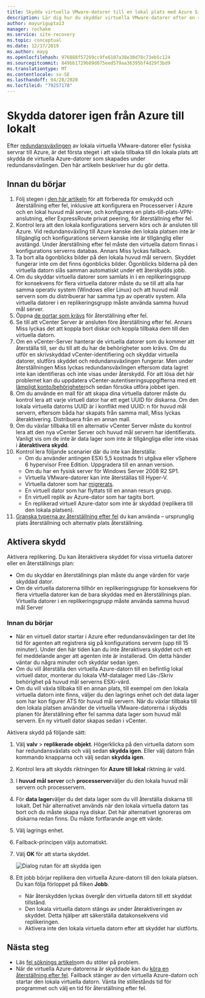 ```yaml
---
title: Skydda virtuella VMware-datorer till en lokal plats med Azure Site Recovery
description: Lär dig hur du skyddar virtuella VMware-datorer efter en redundansväxling till Azure med Azure Site Recovery.
author: mayurigupta13
manager: rochakm
ms.service: site-recovery
ms.topic: conceptual
ms.date: 12/17/2019
ms.author: mayg
ms.openlocfilehash: 976888f57269cc9fe6107a38e30d78c73eb5c124
ms.sourcegitcommit: 849bb1729b89d075eed579aa36395bf4d29f3bd9
ms.translationtype: MT
ms.contentlocale: sv-SE
ms.lasthandoff: 04/28/2020
ms.locfileid: "79257178"
---
```

# <a name="reprotect-from-azure-to-on-premises"></a>Skydda datorer igen från Azure till lokalt

Efter [redundansväxlingen](site-recovery-failover.md) av lokala virtuella VMware-datorer eller fysiska servrar till Azure, är det första steget i att växla tillbaka till din lokala plats att skydda de virtuella Azure-datorer som skapades under redundansväxlingen. Den här artikeln beskriver hur du gör detta. 

## <a name="before-you-begin"></a>Innan du börjar

1. Följ stegen i [den här artikeln](vmware-azure-prepare-failback.md) för att förbereda för omskydd och återställning efter fel, inklusive att konfigurera en Processerver i Azure och en lokal huvud mål server, och konfigurera en plats-till-plats-VPN-anslutning, eller ExpressRoute privat peering, för återställning efter fel.
2. Kontrol lera att den lokala konfigurations servern körs och är ansluten till Azure. Vid redundansväxling till Azure kanske den lokala platsen inte är tillgänglig och konfigurations servern kanske inte är tillgänglig eller avstängd. Under återställning efter fel måste den virtuella datorn finnas i konfigurations serverns databas. Annars Miss lyckas failback.
3. Ta bort alla ögonblicks bilder på den lokala huvud mål servern. Skyddet fungerar inte om det finns ögonblicks bilder.  Ögonblicks bilderna på den virtuella datorn slås samman automatiskt under ett återskydds jobb.
4. Om du skyddar virtuella datorer som samlats in i en replikeringsgrupp för konsekvens för flera virtuella datorer måste du se till att alla har samma operativ system (Windows eller Linux) och att huvud mål servern som du distribuerar har samma typ av operativ system. Alla virtuella datorer i en replikeringsgrupp måste använda samma huvud mål server.
5. Öppna [de portar som krävs](vmware-azure-prepare-failback.md#ports-for-reprotectionfailback) för återställning efter fel.
6. Se till att vCenter Server är ansluten före återställning efter fel. Annars Miss lyckas det att koppla bort diskar och koppla tillbaka dem till den virtuella datorn.
7. Om en vCenter-Server hanterar de virtuella datorer som du kommer att återställa till, ser du till att du har de behörigheter som krävs. Om du utför en skrivskyddad vCenter-identifiering och skyddar virtuella datorer, slutförs skyddet och redundansväxlingen fungerar. Men under återställningen Miss lyckas redundansväxlingen eftersom data lagret inte kan identifieras och inte visas under återskydd. För att lösa det här problemet kan du uppdatera vCenter-autentiseringsuppgifterna med ett [lämpligt konto/behörigheter](vmware-azure-tutorial-prepare-on-premises.md#prepare-an-account-for-automatic-discovery)och sedan försöka utföra jobbet igen. 
8. Om du använde en mall för att skapa dina virtuella datorer måste du kontrol lera att varje virtuell dator har ett eget UUID för diskarna. Om den lokala virtuella datorns UUID är i konflikt med UUID: n för huvud mål servern, eftersom båda har skapats från samma mall, Miss lyckas återaktivering. Distribuera från en annan mall.
9. Om du växlar tillbaka till en alternativ vCenter Server måste du kontrol lera att den nya vCenter Server och huvud mål servern har identifierats. Vanligt vis om de inte är data lager som inte är tillgängliga eller inte visas i **återaktivera skydd**.
10. Kontrol lera följande scenarier där du inte kan återställa:
    - Om du använder antingen ESXi 5,5 kostnads fri utgåva eller vSphere 6 hypervisor Free Edition. Uppgradera till en annan version.
    - Om du har en fysisk server för Windows Server 2008 R2 SP1.
    - Virtuella VMware-datorer kan inte återställas till Hyper-V.
    - Virtuella datorer som har [migrerats](migrate-overview.md#what-do-we-mean-by-migration).
    - En virtuell dator som har flyttats till en annan resurs grupp.
    - En virtuell replik av Azure-dator som har tagits bort.
    - En replikerad virtuell Azure-dator som inte är skyddad (replikera till den lokala platsen).
10. [Granska typerna av återställning efter fel](concepts-types-of-failback.md) du kan använda – ursprunglig plats återställning och alternativ plats återställning.


## <a name="enable-reprotection"></a>Aktivera skydd

Aktivera replikering. Du kan återaktivera skyddet för vissa virtuella datorer eller en återställnings plan:

- Om du skyddar en återställnings plan måste du ange värden för varje skyddad dator.
- Om de virtuella datorerna tillhör en replikeringsgrupp för konsekvens för flera virtuella datorer kan de bara skyddas med en återställnings plan. Virtuella datorer i en replikeringsgrupp måste använda samma huvud mål Server

### <a name="before-you-start"></a>Innan du börjar

- När en virtuell dator startar i Azure efter redundansväxlingen tar det lite tid för agenten att registrera sig på konfigurations servern (upp till 15 minuter). Under den här tiden kan du inte återaktivera skyddet och ett fel meddelande anger att agenten inte är installerad. Om detta händer väntar du några minuter och skyddar sedan igen.
- Om du vill återställa den virtuella Azure-datorn till en befintlig lokal virtuell dator, monterar du lokala VM-datalager med Läs-/Skriv behörighet på huvud mål serverns ESXi-värd.
- Om du vill växla tillbaka till en annan plats, till exempel om den lokala virtuella datorn inte finns, väljer du den lagrings enhet och det data lager som har kon figurer ATS för huvud mål servern. När du växlar tillbaka till den lokala platsen använder de virtuella VMware-datorerna i skydds planen för återställning efter fel samma data lager som huvud mål servern. En ny virtuell dator skapas sedan i vCenter.

Aktivera skydd på följande sätt:

1. Välj **valv** > **replikerade objekt**. Högerklicka på den virtuella datorn som har redundansväxlats och välj sedan **skydda igen**. Eller välj datorn från kommando knapparna och välj sedan **skydda igen**.
2. Kontrol lera att skydds riktningen för **Azure till lokal** riktning är vald.
3. I **huvud mål server** och **processerver**väljer du den lokala huvud mål servern och processervern.  
4. För **data lager**väljer du det data lager som du vill återställa diskarna till lokalt. Det här alternativet används när den lokala virtuella datorn tas bort och du måste skapa nya diskar. Det här alternativet ignoreras om diskarna redan finns. Du måste fortfarande ange ett värde.
5. Välj lagrings enhet.
6. Failback-principen väljs automatiskt.
7. Välj **OK** för att starta skyddet.

    ![Dialog rutan för att skydda igen](./media/vmware-azure-reprotect/reprotectinputs.png)
    
8. Ett jobb börjar replikera den virtuella Azure-datorn till den lokala platsen. Du kan följa förloppet på fliken **Jobb**.
    - När återskydden lyckas övergår den virtuella datorn till ett skyddat tillstånd.
    - Den lokala virtuella datorn stängs av under återaktiveringen av skyddet. Detta hjälper att säkerställa datakonsekvens vid replikeringen.
    - Aktivera inte den lokala virtuella datorn efter att skyddet har slutförts.
   

## <a name="next-steps"></a>Nästa steg

- Läs [fel söknings artikeln](vmware-azure-troubleshoot-failback-reprotect.md)om du stöter på problem.
- När de virtuella Azure-datorerna är skyddade kan du [köra en återställning efter fel](vmware-azure-failback.md). Failback stänger av den virtuella Azure-datorn och startar den lokala virtuella datorn. Vänta lite stillestånds tid för programmet och välj en tid för återställning efter fel.


